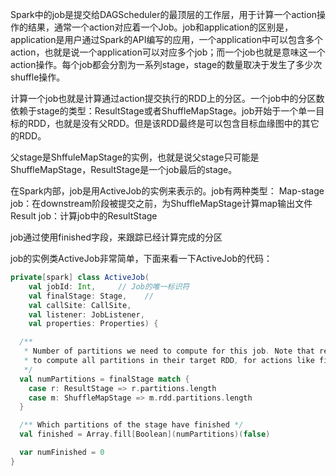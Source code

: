 Spark中的job是提交给DAGScheduler的最顶层的工作层，用于计算一个action操作的结果，通常一个action对应着一个Job。job和application的区别是，application是用户通过Spark的API编写的应用，一个application中可以包含多个action，也就是说一个application可以对应多个job；而一个job也就是意味这一个action操作。每个job都会分割为一系列stage，stage的数量取决于发生了多少次shuffle操作。  


计算一个job也就是计算通过action提交执行的RDD上的分区。一个job中的分区数依赖于stage的类型：ResultStage或者ShuffleMapStage。job开始于一个单一目标的RDD，也就是没有父RDD。但是该RDD最终是可以包含目标血缘图中的其它的RDD。  


父stage是ShffuleMapStage的实例，也就是说父stage只可能是ShuffleMapStage，ResultStage是一个job最后的stage。  

在Spark内部，job是用ActiveJob的实例来表示的。job有两种类型：
Map-stage job：在downstream阶段被提交之前，为ShuffleMapStage计算map输出文件
Result job：计算job中的ResultStage

job通过使用finished字段，来跟踪已经计算完成的分区  

job的实例类ActiveJob非常简单，下面来看一下ActiveJob的代码：  
```scala
private[spark] class ActiveJob(
    val jobId: Int,     // Job的唯一标识符
    val finalStage: Stage,    //
    val callSite: CallSite,
    val listener: JobListener,
    val properties: Properties) {

  /**
   * Number of partitions we need to compute for this job. Note that result stages may not need
   * to compute all partitions in their target RDD, for actions like first() and lookup().
   */
  val numPartitions = finalStage match {
    case r: ResultStage => r.partitions.length
    case m: ShuffleMapStage => m.rdd.partitions.length
  }

  /** Which partitions of the stage have finished */
  val finished = Array.fill[Boolean](numPartitions)(false)

  var numFinished = 0
}
```  
